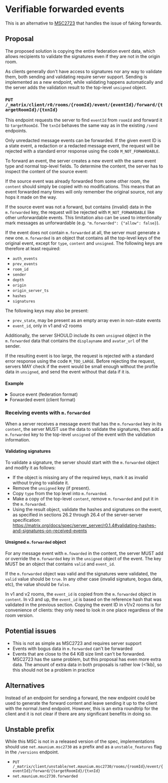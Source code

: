 # Verifiable forwarded events
This is an alternative to [MSC2723](https://github.com/matrix-org/matrix-doc/pull/2723)
that handles the issue of faking forwards.

## Proposal
The proposed solution is copying the entire federation event data, which allows
recipients to validate the signatures even if they are not in the origin room.

As clients generally don't have access to signatures nor any way to validate
them, both sending and validating require server support. Sending is
implemented as a new endpoint, while validating happens automatically and the
server adds the validation result to the top-level `unsigned` object.

### `PUT /_matrix/client/r0/rooms/{roomId}/event/{eventId}/forward/{targetRoomId}/{txnId}`
This endpoint requests the server to find `eventId` from `roomId` and forward
it to `targetRoomId`. The `txnId` behaves the same way as in the existing
`/send` endpoints.

Only unredacted message events can be forwarded. If the given event ID is a
state event, a redaction or a redacted message event, the request will be
rejected with a standard error response using the code `M_NOT_FORWARDABLE`.

To forward an event, the server creates a new event with the same event type
and normal top-level fields. To determine the content, the server has to
inspect the content of the source event:

If the source event was already forwarded from some other room, the `content`
should simply be copied with no modifications. This means that an event
forwarded many times will only remember the original source, not any hops it
made on the way.

If the source event was not a forward, but contains (invalid) data in the
`m.forwarded` key, the request will be rejected with `M_NOT_FORWARDABLE` like
other unforwardable events. This limitation also can be used to intentionally
mark messages as unforwardable (e.g. `"m.forwarded": {"allow": false}`).

If the event does not contain `m.forwarded` at all, the server must generate a
new one. `m.forwarded` is an object that contains all the top-level keys of the
original event, except for `type`, `content` and `unsigned`. The following keys
are therefore at least required:

* `auth_events`
* `prev_events`
* `room_id`
* `sender`
* `depth`
* `origin`
* `origin_server_ts`
* `hashes`
* `signatures`

The following keys may also be present:

* `prev_state`, may be present as an empty array even in non-state events
* `event_id`, only in v1 and v2 rooms

Additionally, the server SHOULD include its own `unsigned` object in the
`m.forwarded` data that contains the `displayname` and `avatar_url` of the
sender.

If the resulting event is too large, the request is rejected with a standard
error response using the code `M_TOO_LARGE`. Before rejecting the request,
servers MAY check if the event would be small enough without the profile data
in `unsigned`, and send the event without that data if it is.

#### Example

<details>
<summary>Source event (federation format)</summary>

```json
{
  "auth_events": [
    "$wChClfXonLE8RZikJ446AXvRpbh_JjDK8sNpMpZbqPs",
    "$RaXN_RayMvoEmMnUHlZScIdSpShT8zggd4p6qcQk9L8",
    "$kFop6R7AohiYSTh_ijUctTujdVTg3rwBPdaMLeZMNrg"
  ],
  "prev_events": [
    "$pIFO6_sI1Ul_3jPixtbnJn_h0Pe0yB__TJD_VCW9Q-Q"
  ],
  "type": "m.room.message",
  "room_id": "!FIIWlyqwNLyMAtmRBF:maunium.net",
  "sender": "@tulir:maunium.net",
  "content": {
    "msgtype": "m.text",
    "body": "test"
  },
  "depth": 115,
  "prev_state": [],
  "origin": "maunium.net",
  "origin_server_ts": 1597257769634,
  "hashes": {
    "sha256": "xBR7NmH2WQBx0auQWEDEYNbcPf9ATlDSwkv9EBxueMI"
  },
  "signatures": {
    "maunium.net": {
      "ed25519:a_xxeS": "cc9XnH9ByO7yadC6CdMhh3c/TN1tQ9FiZdKYyRDi4Og1dZMylmBM9uSI7c4GUEqswLBLxW5DTFU3n7vMHAGhAw"
    }
  },
  "unsigned": {
    "age_ts": 1597257769634
  }
}
```

</details>
<details>
<summary>Forwarded event (client format)</summary>

```json
{
  "type": "m.room.message",
  "room_id": "!eVRGrjZQgJZGNllOkw:grin.hu",
  "event_id": "$r8h8W9A5KS8D65_Df8fwLkTe7aqOm48KmyaJ6tRNAmE",
  "sender": "@tulir:maunium.net",
  "origin_server_ts": 1597263764138,
  "content": {
    "msgtype": "m.text",
    "body": "test",
    "m.forwarded": {
      "auth_events": [
        "$wChClfXonLE8RZikJ446AXvRpbh_JjDK8sNpMpZbqPs",
        "$RaXN_RayMvoEmMnUHlZScIdSpShT8zggd4p6qcQk9L8",
        "$kFop6R7AohiYSTh_ijUctTujdVTg3rwBPdaMLeZMNrg"
      ],
      "prev_events": [
        "$pIFO6_sI1Ul_3jPixtbnJn_h0Pe0yB__TJD_VCW9Q-Q"
      ],
      "room_id": "!FIIWlyqwNLyMAtmRBF:maunium.net",
      "sender": "@tulir:maunium.net",
      "depth": 115,
      "prev_state": [],
      "origin": "maunium.net",
      "origin_server_ts": 1597257769634,
      "hashes": {
        "sha256": "xBR7NmH2WQBx0auQWEDEYNbcPf9ATlDSwkv9EBxueMI"
      },
      "signatures": {
        "maunium.net": {
          "ed25519:a_xxeS": "cc9XnH9ByO7yadC6CdMhh3c/TN1tQ9FiZdKYyRDi4Og1dZMylmBM9uSI7c4GUEqswLBLxW5DTFU3n7vMHAGhAw"
        }
      },
      "unsigned": {
        "displayname": "tulir",
        "avatar_url": "mxc://maunium.net/jdlSfvudiMSmcRrleeiYjjFO"
      }
    }
  },
  "unsigned": {
    "m.forwarded": {
      "valid": true,
      "event_id": "$BfxMy-oNFOeE0eFt6r-l3h7MtwNVIX0GrructyJq1wA"
    }
  }
}
```

</details>

### Receiving events with `m.forwarded`
When a server receives a message event that has the `m.forwarded` key in its
`content`, the server MUST use the data to validate the signatures, then add a
`m.forwarded` key to the top-level `unsigned` of the event with the validation
information.

#### Validating signatures
To validate a signature, the server should start with the `m.forwarded` object
and modify it as follows:

* If the object is missing any of the required keys, mark it as invalid without
  trying to validate it.
* Remove the `unsigned` key (if present).
* Copy `type` from the top level into `m.forwarded`.
* Make a copy of the top-level `content`, remove `m.forwarded` and put it in
  the `m.forwarded`.
* Using the result object, validate the hashes and signatures on the event, as
  specified in sections 26.2 through 26.4 of the server-server specification:
  https://matrix.org/docs/spec/server_server/r0.1.4#validating-hashes-and-signatures-on-received-events

#### Unsigned `m.forwarded` object
For any message event with `m.fowarded` in the content, the server MUST add or
override the `m.forwarded` key in the `unsigned` object of the event. The key
MUST be an object that contains `valid` and `event_id`.

If the `m.forwarded` object was valid and the signatures were validated, the
`valid` value should be `true`. In any other case (invalid signature, bogus
data, etc), the value should be `false`.

In v1 and v2 rooms, the `event_id` is copied from the `m.forwarded` object in
`content`. In v3 and up, the `event_id` is based on the reference hash that was
validated in the previous section. Copying the event ID in v1/v2 rooms is for
convenience of clients: they only need to look in one place regardless of the
room version.

## Potential issues
* This is not as simple as MSC2723 and requires server support
* Events with bogus data in `m.forwarded` can't be forwarded
* Events that are close to the 64 KiB size limit can't be forwarded. MSC2723
  has the same problem, but this proposal has even more extra data. The amount
  of extra data in both proposals is rather low (<1kb), so this should not be
  a problem in practice

## Alternatives
Instead of an endpoint for sending a forward, the new endpoint could be used to
generate the forward content and leave sending it up to the client with the
normal /send endpoint. However, this is an extra roundtrip for the client and
it is not clear if there are any significant benefits in doing so.

## Unstable prefix
While this MSC is not in a released version of the spec, implementations should
use `net.maunium.msc2730` as a prefix and as a `unstable_features` flag in the
`/versions` endpoint.

* `PUT /_matrix/client/unstable/net.maunium.msc2730/rooms/{roomId}/event/{eventId}/forward/{targetRoomId}/{txnId}`
* `net.maunium.msc2730.forwarded`
